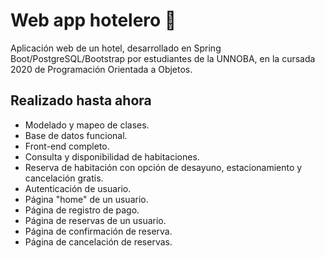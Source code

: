 # Web app hotelero :hotel:
Aplicación web de un hotel, desarrollado en Spring Boot/PostgreSQL/Bootstrap por estudiantes de la UNNOBA, en la cursada 2020 de Programación Orientada a Objetos.

## Realizado hasta ahora

* Modelado y mapeo de clases.
* Base de datos funcional.
* Front-end completo.
* Consulta y disponibilidad de habitaciones.
* Reserva de habitación con opción de desayuno, estacionamiento y cancelación gratis.
* Autenticación de usuario.
* Página "home" de un usuario.
* Página de registro de pago.
* Página de reservas de un usuario.
* Página de confirmación de reserva.
* Página de cancelación de reservas.
